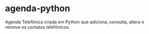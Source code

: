 # agenda-python
Agenda Telefônica criada em Python que adiciona, consulta, altera e remove os contatos telefônicos.
